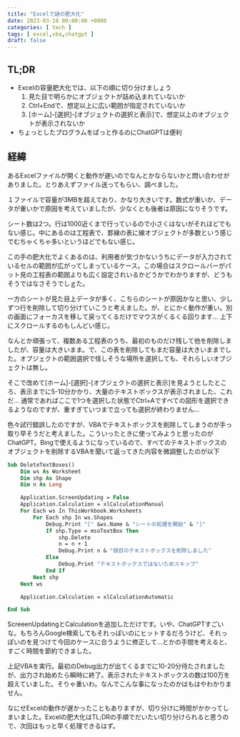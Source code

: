 ```yaml
---
title: "Excelで謎の肥大化"
date: 2023-03-18 00:00:00 +0900
categories: [ tech ]
tags: [ excel,vba,chatgpt ]
draft: false
---
```


## TL;DR

* Excelの容量肥大化では、以下の順に切り分けましょう
  1. 見た目で明らかにオブジェクトが詰め込まれていないか
  1. Ctrl+Endで、想定以上に広い範囲が指定されていないか
  1. [ホーム]-[選択]-[オブジェクトの選択と表示]で、想定以上のオブジェクトが表示されないか
* ちょっとしたプログラムをぱっと作るのにChatGPTは便利

## 経緯

あるExcelファイルが開くと動作が遅いのでなんとかならないかと問い合わせがありました。とりあえずファイル送ってもらい、調べました。

１ファイルで容量が3MBを超えており、かなり大きいです。数式が重いか、データが重いかで原因を考えていましたが、少なくとも後者は原因になりそうです。

シート数は2つ。行は1000近くまで行っているので小さくはないがそれほどでもない感じ。中にあるのは工程表で、罫線の表に線オブジェクトが多数という感じでむちゃくちゃ多いというほどでもない感じ。

この手の肥大化でよくあるのは、利用者が気づかないうちにデータが入力されているセルの範囲が広がってしまっているケース。この場合はスクロールバーがパット見の工程表の範囲よりも広く設定されいるかどうかでわかりますが、どうもそうではなさそうでしｇた。

一方のシートが見た目上データが多く、こちらのシートが原因かなと思い、少しずつ行を削除して切り分けていこうと考えました。が、とにかく動作が重い。別の画面にフォーカスを移して戻ってくるだけでマウスがくるくる回ります... 上下にスクロールするのもしんどい感じ。

なんとか頑張って、複数ある工程表のうち、最初のものだけ残して他を削除しましたが、容量は大きいまま。で、この表を削除してもまだ容量は大きいままでした。オブジェクトの範囲選択で怪しそうな場所を選択しても、それらしいオブジェクトは無し。

そこで改めて[ホーム]-[選択]-[オブジェクトの選択と表示]を見ようとしたところ、表示までに5-10分かかり、大量のテキストボックスが表示されました、これだ...
通常であればここで1つを選択した状態でCtrl+Aですべての図形を選択できるようなのですが、重すぎていつまで立っても選択が終わりません...

色々試行錯誤したのですが、VBAでテキストボックスを削除してしまうのが手っ取り早そうだと考えました。こういったときに使ってみようと思ったのがChatGPT。Bingで使えるようになっているので、すべてのテキストボックスのオブジェクトを削除するVBAを聞いて返ってきた内容を微調整したのが以下

```vb
Sub DeleteTextBoxes()
    Dim ws As Worksheet
    Dim shp As Shape
    Dim n As Long

    Application.ScreenUpdating = False
    Application.Calculation = xlCalculationManual 
    For Each ws In ThisWorkbook.Worksheets
        For Each shp In ws.Shapes
            Debug.Print "[" &ws.Name & "シートの処理を開始" & "]"
            If shp.Type = msoTextBox Then
                shp.Delete
                n = n + 1
                Debug.Print n & "個目のテキストボックスを削除しました"
            Else
                Debug.Print "テキストボックスではないためスキップ"
            End If
        Next shp
    Next ws

    Application.Calculation = xlCalculationAutomatic 

End Sub
```

ScreeenUpdatingとCalculationを追加しただけです。いや、ChatGPTすごいな。もちろんGoogle検索してもそれっぽいのにヒットするだろうけど、それっぽいのを見つけて今回のケースに合うように修正して...とかの手間を考えると、すごく時間を節約できました。

上記VBAを実行。最初のDebug出力が出てくるまでに10-20分待たされましたが、出力され始めたら瞬時に終了。表示されたテキストボックスの数は100万を超えていました。そりゃ重いわ。なんでこんな事になったのかはもはやわかりません。

なにせExcelの動作が遅かったこともありますが、切り分けに時間がかかってしまいました。Excelの肥大化はTL;DRの手順でだいたい切り分けられると思うので、次回はもっと早く処理できるはず。